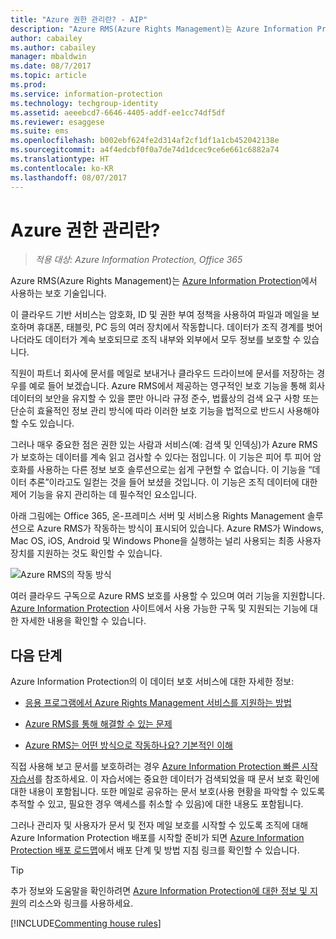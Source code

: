 ```yaml
---
title: "Azure 권한 관리란? - AIP"
description: "Azure RMS(Azure Rights Management)는 Azure Information Protection에서 사용하는 보호 기술입니다."
author: cabailey
ms.author: cabailey
manager: mbaldwin
ms.date: 08/7/2017
ms.topic: article
ms.prod: 
ms.service: information-protection
ms.technology: techgroup-identity
ms.assetid: aeeebcd7-6646-4405-addf-ee1cc74df5df
ms.reviewer: esaggese
ms.suite: ems
ms.openlocfilehash: b002ebf624fe2d314af2cf1df1a1cb452042138e
ms.sourcegitcommit: a4f4edcbf0f0a7de74d1dcec9ce6e661c6882a74
ms.translationtype: HT
ms.contentlocale: ko-KR
ms.lasthandoff: 08/07/2017
---
```

# <a name="what-is-azure-rights-management"></a>Azure 권한 관리란?

>*적용 대상: Azure Information Protection, Office 365*


Azure RMS(Azure Rights Management)는 [Azure Information Protection](what-is-information-protection.md)에서 사용하는 보호 기술입니다.

이 클라우드 기반 서비스는 암호화, ID 및 권한 부여 정책을 사용하여 파일과 메일을 보호하며 휴대폰, 태블릿, PC 등의 여러 장치에서 작동합니다. 데이터가 조직 경계를 벗어나더라도 데이터가 계속 보호되므로 조직 내부와 외부에서 모두 정보를 보호할 수 있습니다.

직원이 파트너 회사에 문서를 메일로 보내거나 클라우드 드라이브에 문서를 저장하는 경우를 예로 들어 보겠습니다. Azure RMS에서 제공하는 영구적인 보호 기능을 통해 회사 데이터의 보안을 유지할 수 있을 뿐만 아니라 규정 준수, 법률상의 검색 요구 사항 또는 단순히 효율적인 정보 관리 방식에 따라 이러한 보호 기능을 법적으로 반드시 사용해야 할 수도 있습니다.

그러나 매우 중요한 점은 권한 있는 사람과 서비스(예: 검색 및 인덱싱)가 Azure RMS가 보호하는 데이터를 계속 읽고 검사할 수 있다는 점입니다. 이 기능은 피어 투 피어 암호화를 사용하는 다른 정보 보호 솔루션으로는 쉽게 구현할 수 없습니다. 이 기능을 “데이터 추론”이라고도 일컫는 것을 들어 보셨을 것입니다. 이 기능은 조직 데이터에 대한 제어 기능을 유지 관리하는 데 필수적인 요소입니다.

아래 그림에는 Office 365, 온-프레미스 서버 및 서비스용 Rights Management 솔루션으로 Azure RMS가 작동하는 방식이 표시되어 있습니다. Azure RMS가 Windows, Mac OS, iOS, Android 및 Windows Phone을 실행하는 널리 사용되는 최종 사용자 장치를 지원하는 것도 확인할 수 있습니다.


![Azure RMS의 작동 방식](../media/AzRMS_elements.png)

여러 클라우드 구독으로 Azure RMS 보호를 사용할 수 있으며 여러 기능을 지원합니다. [Azure Information Protection](https://www.microsoft.com/cloud-platform/azure-information-protection) 사이트에서 사용 가능한 구독 및 지원되는 기능에 대한 자세한 내용을 확인할 수 있습니다.

## <a name="next-steps"></a>다음 단계

Azure Information Protection의 이 데이터 보호 서비스에 대한 자세한 정보:

- [응용 프로그램에서 Azure Rights Management 서비스를 지원하는 방법](applications-support.md)

- [Azure RMS를 통해 해결할 수 있는 문제](azure-rms-problems-it-solves.md)

- [Azure RMS는 어떤 방식으로 작동하나요? 기본적인 이해](how-does-it-work.md)

직접 사용해 보고 문서를 보호하려는 경우 [Azure Information Protection 빠른 시작 자습서](../get-started/infoprotect-quick-start-tutorial.md)를 참조하세요. 이 자습서에는 중요한 데이터가 검색되었을 때 문서 보호 확인에 대한 내용이 포함됩니다. 또한 메일로 공유하는 문서 보호(사용 현황을 파악할 수 있도록 추적할 수 있고, 필요한 경우 액세스를 취소할 수 있음)에 대한 내용도 포함됩니다.

그러나 관리자 및 사용자가 문서 및 전자 메일 보호를 시작할 수 있도록 조직에 대해 Azure Information Protection 배포를 시작할 준비가 되면 [Azure Information Protection 배포 로드맵](../plan-design/deployment-roadmap.md)에서 배포 단계 및 방법 지침 링크를 확인할 수 있습니다.

> [!TIP]
> 추가 정보와 도움말을 확인하려면 [Azure Information Protection에 대한 정보 및 지원](../get-started/information-support.md)의 리소스와 링크를 사용하세요.

[!INCLUDE[Commenting house rules](../includes/houserules.md)]